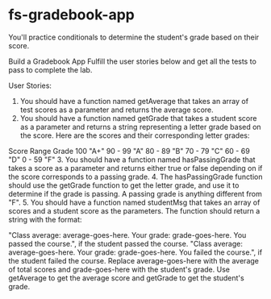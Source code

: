 # fs-gradebook-app

You'll practice conditionals to determine the student's grade based on their score.

Build a Gradebook App
Fulfill the user stories below and get all the tests to pass to complete the lab.

User Stories:

1.  You should have a function named getAverage that takes an array of test scores as a parameter and returns the average score.
2.  You should have a function named getGrade that takes a student score as a parameter and returns a string representing a letter grade based on the score. Here are the scores and their corresponding letter grades:

Score Range	Grade
100	"A+"
90 - 99	"A"
80 - 89	"B"
70 - 79	"C"
60 - 69	"D"
0 - 59	"F"
3.  You should have a function named hasPassingGrade that takes a score as a parameter and returns either true or false depending on if the score corresponds to a passing grade.
4.  The hasPassingGrade function should use the getGrade function to get the letter grade, and use it to determine if the grade is passing. A passing grade is anything different from "F".
5.  You should have a function named studentMsg that takes an array of scores and a student score as the parameters. The function should return a string with the format:

"Class average: average-goes-here. Your grade: grade-goes-here. You passed the course.", if the student passed the course.
"Class average: average-goes-here. Your grade: grade-goes-here. You failed the course.", if the student failed the course.
Replace average-goes-here with the average of total scores and grade-goes-here with the student's grade. Use getAverage to get the average score and getGrade to get the student's grade.